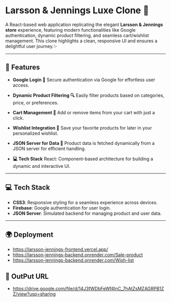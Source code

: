 # Larsson & Jennings Luxe Clone 🌟

A React-based web application replicating the elegant **Larsson & Jennings store** experience, featuring modern functionalities like Google authentication, dynamic product filtering, and seamless cart/wishlist management. This clone highlights a clean, responsive UI and ensures a delightful user journey.✨

--- 

## 🌟 Features

- **Google Login 🔑**
  Secure authentication via Google for effortless user access.

- **Dynamic Product Filtering 🔍**
  Easily filter products based on categories, price, or preferences.

- **Cart Management 🛒**
  Add or remove items from your cart with just a click.

- **Wishlist Integration 📌**
  Save your favorite products for later in your personalized wishlist.

- **JSON Server for Data 📂**
  Product data is fetched dynamically from a JSON server for efficient handling.

- **💻 Tech Stack**
  React: Component-based architecture for building a dynamic and interactive UI.

--- 

## 💻 Tech Stack

- **CSS3**: Responsive styling for a seamless experience across devices.
- **Firebase**: Google authentication for user login.
- **JSON Server**: Simulated backend for managing product and user data.

---

## 🌍 Deployment

- https://larsson-jennings-frontend.vercel.app/
- https://larsson-jennings-backend.onrender.com/Sale-product
- https://larsson-jennings-backend.onrender.com/Wish-list

## 🎥 OutPut URL

- https://drive.google.com/file/d/14J3fWDbFeWf4lnC_7hAtZsMZAGRPB1ZZ/view?usp=sharing
